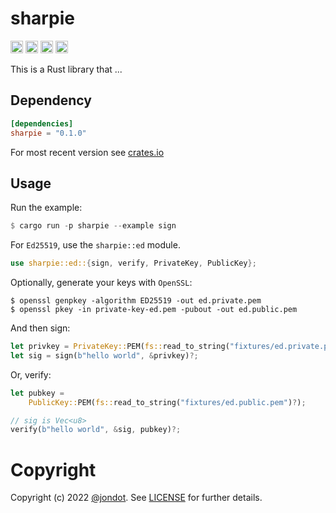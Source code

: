 sharpie
=======

[<img alt="github" src="https://img.shields.io/badge/github-jondot/sharpie-8dagcb?style=for-the-badge&labelColor=555555&logo=github" height="20">](https://github.com/jondot/sharpie)
[<img alt="crates.io" src="https://img.shields.io/crates/v/sharpie.svg?style=for-the-badge&color=fc8d62&logo=rust" height="20">](https://crates.io/crates/sharpie)
[<img alt="docs.rs" src="https://img.shields.io/badge/docs.rs-sharpie-66c2a5?style=for-the-badge&labelColor=555555&logo=docs.rs" height="20">](https://docs.rs/sharpie)
[<img alt="build status" src="https://img.shields.io/github/workflow/status/jondot/sharpie/Build/master?style=for-the-badge" height="20">](https://github.com/jondot/sharpie/actions?query=branch%3Amaster)

This is a Rust library that ...

## Dependency

```toml
[dependencies]
sharpie = "0.1.0"
```

For most recent version see [crates.io](https://crates.io/crates/sharpie)


## Usage

Run the example:

```rust
$ cargo run -p sharpie --example sign
```

For `Ed25519`, use the `sharpie::ed` module.

```rust
use sharpie::ed::{sign, verify, PrivateKey, PublicKey};
```

Optionally, generate your keys with `OpenSSL`:

```
$ openssl genpkey -algorithm ED25519 -out ed.private.pem
$ openssl pkey -in private-key-ed.pem -pubout -out ed.public.pem
```

And then sign:

```rust
let privkey = PrivateKey::PEM(fs::read_to_string("fixtures/ed.private.pem")?);
let sig = sign(b"hello world", &privkey)?;
```

Or, verify:

```rust
let pubkey =
    PublicKey::PEM(fs::read_to_string("fixtures/ed.public.pem")?);

// sig is Vec<u8>
verify(b"hello world", &sig, pubkey)?;
```

# Copyright

Copyright (c) 2022 [@jondot](http://twitter.com/jondot). See [LICENSE](LICENSE.txt) for further details.
